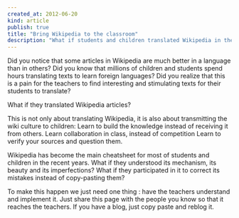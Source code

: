 ```yaml
---
created_at: 2012-06-20
kind: article
publish: true
title: "Bring Wikipedia to the classroom"
description: "What if students and children translated Wikipedia in their language lessons"
---
```


Did you notice that some articles in Wikipedia are much better in a language than in others?
Did you know that millions of children and students spend hours translating texts to learn foreign languages?
Did you realize that this is a pain for the teachers to find interesting and stimulating texts for their students to translate?

What if they translated Wikipedia articles?

This is not only about translating Wikipedia, it is also about transmitting the wiki culture to children:
Learn to build the knowledge instead of receiving it from others.
Learn collaboration in class, instead of competition
Learn to verify your sources and question them.

Wikipedia has become the main cheatsheet for most of students and children in the recent years.
What if they understood its mechanism, its beauty and its imperfections?
What if they participated in it to correct its mistakes instead of copy-pasting them?

To make this happen we just need one thing : have the teachers understand and implement it.
Just share this page with the people you know so that it reaches the teachers.
If you have a blog, just copy paste and reblog it.


